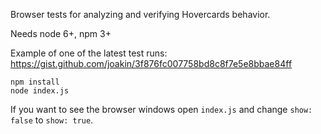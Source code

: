 Browser tests for analyzing and verifying Hovercards behavior.

Needs node 6+, npm 3+

Example of one of the latest test runs:
https://gist.github.com/joakin/3f876fc007758bd8c8f7e5e8bbae84ff

```
npm install
node index.js
```

If you want to see the browser windows open `index.js` and change `show: false`
to `show: true`.

